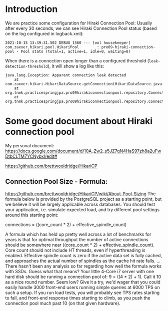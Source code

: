 # Introduction
We are practice some configuration for Hiraki Connection Pool:
Usually after every 30 seconds, we can see Hiraki Connection Pool status (based on the log configured in logback.xml):
``` 
2021-10-15 13:39:31.502 DEBUG 1560 --- [ool housekeeper] com.zaxxer.hikari.pool.HikariPool        : pro09-hiraki-connection-pool - Pool stats (total=1, active=1, idle=0, waiting=0)
```

When there is a connection open longer than a configured threshold (`leak-detection-threshold`), it will show a log like this:
``` 
java.lang.Exception: Apparent connection leak detected
	at com.zaxxer.hikari.HikariDataSource.getConnection(HikariDataSource.java:128)
	at org.tnmk.practicespringjpa.pro09hirakiconnectionpool.repository.ConnectionLeakRepository.createConnectionWithoutClosing(ConnectionLeakRepository.java:20)
	at org.tnmk.practicespringjpa.pro09hirakiconnectionpool.repository.ConnectionLeakRepository$$FastClassBySpringCGLIB$$edf753b8.invoke(<generated>)
```

# Some good document about Hiraki connection pool
My personal document: https://docs.google.com/document/d/10A_Zw2_s5JZ7qN4HaS97zh8a2uFwDtbCLTM7YCNybxI/edit#

https://github.com/brettwooldridge/HikariCP

## Connection Pool Size - Formula:
https://github.com/brettwooldridge/HikariCP/wiki/About-Pool-Sizing
The formula below is provided by the PostgreSQL project as a starting point, but we believe it will be largely applicable across databases. You should test your application, i.e. simulate expected load, and try different pool settings around this starting point:

connections = ((core_count * 2) + effective_spindle_count)

A formula which has held up pretty well across a lot of benchmarks for years is
that for optimal throughput the number of active connections should be somewhere
near ((core_count * 2) + effective_spindle_count). Core count should not include
HT threads, even if hyperthreading is enabled. Effective spindle count is zero if
the active data set is fully cached, and approaches the actual number of spindles
as the cache hit rate falls. ... There hasn't been any analysis so far regarding
how well the formula works with SSDs.
Guess what that means? Your little 4-Core i7 server with one hard disk should be running a connection pool of: 9 = ((4 * 2) + 1). Call it 10 as a nice round number. Seem low? Give it a try, we'd wager that you could easily handle 3000 front-end users running simple queries at 6000 TPS on such a setup. If you run load tests, you will probably see TPS rates starting to fall, and front-end response times starting to climb, as you push the connection pool much past 10 (on that given hardware).


